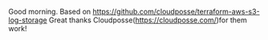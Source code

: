 Good morning.
Based on https://github.com/cloudposse/terraform-aws-s3-log-storage
Great thanks Cloudposse(https://cloudposse.com/)for them work!